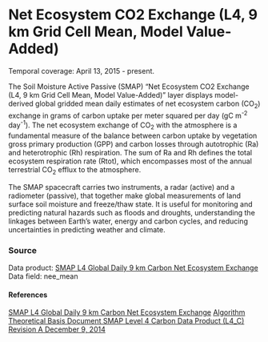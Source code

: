 # Net Ecosystem CO2 Exchange (L4, 9 km Grid Cell Mean, Model Value-Added)
Temporal coverage: April 13, 2015 - present.

The Soil Moisture Active Passive (SMAP) “Net Ecosystem CO2 Exchange (L4, 9 km Grid Cell Mean, Model Value-Added)” layer displays model-derived global gridded mean daily estimates of net ecosystem carbon (CO<sub>2</sub>) exchange in grams of carbon uptake per meter squared per day (gC m<sup>-2</sup> day<sup>-1</sup>). The net ecosystem exchange of CO<sub>2</sub> with the atmosphere is a fundamental measure of the balance between carbon uptake by vegetation gross primary production (GPP) and carbon losses through autotrophic (Ra) and heterotrophic (Rh) respiration. The sum of Ra and Rh defines the total ecosystem respiration rate (Rtot), which encompasses most of the annual terrestrial CO<sub>2</sub> efflux to the atmosphere.

The SMAP spacecraft carries two instruments, a radar (active) and a radiometer (passive), that together make global measurements of land surface soil moisture and freeze/thaw state. It is useful for monitoring and predicting natural hazards such as floods and droughts, understanding the linkages between Earth’s water, energy and carbon cycles, and reducing uncertainties in predicting weather and climate.

### Source
Data product: [SMAP L4 Global Daily 9 km Carbon Net Ecosystem Exchange](https://nsidc.org/data/spl4cmdl/)
Data field: nee_mean
#### References
[SMAP L4 Global Daily 9 km Carbon Net Ecosystem Exchange](https://nsidc.org/data/spl4cmdl/)
[Algorithm Theoretical Basis Document SMAP Level 4 Carbon Data Product (L4_C) Revision A December 9, 2014](https://nsidc.org/sites/nsidc.org/files/files/271_L4_C_RevA_web.pdf)
